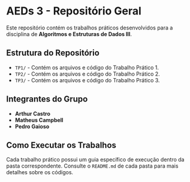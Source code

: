 # AEDs 3 - Repositório Geral

Este repositório contém os trabalhos práticos desenvolvidos para a disciplina de **Algoritmos e Estruturas de Dados III**.
## Estrutura do Repositório

- `TP1/` - Contém os arquivos e código do Trabalho Prático 1.
- `TP2/` - Contém os arquivos e código do Trabalho Prático 2.
- `TP3/` - Contém os arquivos e código do Trabalho Prático 3.

## Integrantes do Grupo

- **Arthur Castro**
- **Matheus Campbell**
- **Pedro Gaioso**

## Como Executar os Trabalhos

Cada trabalho prático possui um guia específico de execução dentro da pasta correspondente. Consulte o `README.md` de cada pasta para mais detalhes sobre os códigos.
